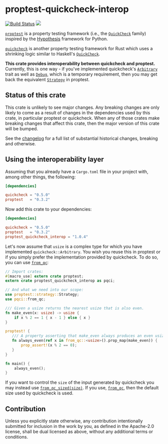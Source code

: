 # proptest-quickcheck-interop

[![Build Status](https://travis-ci.org/Centril/proptest-quickcheck-interop.svg?branch=master)](https://travis-ci.org/Centril/proptest-quickcheck-interop)
[![](http://meritbadge.herokuapp.com/proptest-quickcheck-interop)](https://crates.io/crates/proptest-quickcheck-interop)

[`proptest`] is a property testing framework (i.e., the [`QuickCheck`] family)
inspired by the [Hypothesis](http://hypothesis.works/) framework for
Python.

[`quickcheck`] is another property testing framework for Rust which uses
a shrinking logic similar to Haskell's [`QuickCheck`].

**This crate provides interoperability between quickcheck and proptest.**
Currently, this is one way - if you've implemented quickcheck's
[`Arbitrary`] trait as well as [`Debug`], which is a temporary requirement,
then you may get back the equivalent [`Strategy`] in proptest.

## Status of this crate

This crate is unlikely to see major changes. Any breaking changes
are only likely to come as a result of changes in the dependencies used by
this crate, in particular proptest or quickcheck. When any of those crates
make breaking changes that affect this crate, then the major version of
this crate will be bumped.

See the [changelog] for a full list of substantial historical changes,
breaking and otherwise.

## Using the interoperability layer

Assuming that you already have a `Cargo.toml` file in your project with,
among other things, the following:

```toml 
[dependencies]

quickcheck = "0.5.0"
proptest   = "0.3.2"
```

Now add this crate to your dependencies:

```toml
[dependencies]

quickcheck = "0.5.0"
proptest   = "0.3.2"
proptest_quickcheck_interop = "1.0.4"
```

Let's now assume that `usize` is a complex type for which you have
implemented `quickcheck::Arbitrary`. You wish you reuse this in proptest
or if you simply prefer the implementation provided by quickcheck.
To do so, you can use [`from_qc`]:

```rust
// Import crates:
#[macro_use] extern crate proptest;
extern crate proptest_quickcheck_interop as pqci;

// And what we need into our scope:
use proptest::strategy::Strategy;
use pqci::from_qc;

/// Given a usize returns the nearest usize that is also even.
fn make_even(x: usize) -> usize {
    if x % 2 == 1 { x - 1 } else { x }
}

proptest! {
   /// A property asserting that make_even always produces an even usize.
   fn always_even(ref x in from_qc::<usize>().prop_map(make_even)) {
       prop_assert!(x % 2 == 0);
   }
}

fn main() {
    always_even();
}
```

If you want to control the `size` of the input generated by quickcheck
you may instead use [`from_qc_sized(size)`][`from_qc_sized`]. If you use,
[`from_qc`], then the default size used by quickcheck is used.

[`from_qc`]: https://docs.rs/proptest-quickcheck-interop/1.0.4/proptest_quickcheck_interop/fn.from_qc.html
[`from_qc_sized`]: https://docs.rs/proptest-quickcheck-interop/1.0.4/proptest_quickcheck_interop/fn.from_qc_sized.html

[changelog]:
https://github.com/Centril/proptest-quickcheck-interop/blob/master/CHANGELOG.md

[`Debug`]: https://doc.rust-lang.org/nightly/std/fmt/trait.Debug.html

[`Arbitrary`]: https://docs.rs/quickcheck/0.5.0/quickcheck/trait.Arbitrary.html

[`proptest`]: https://crates.io/crates/proptest

[`quickcheck`]: https://crates.io/crates/quickcheck

[`Strategy`]: https://docs.rs/proptest/0.3.2/proptest/strategy/trait.Strategy.html
## Contribution

Unless you explicitly state otherwise, any contribution intentionally submitted for inclusion in the work by you, as defined in the Apache-2.0 license, shall be dual licensed as above, without any additional terms or conditions.
